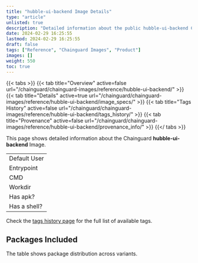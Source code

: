 ```yaml
---
title: "hubble-ui-backend Image Details"
type: "article"
unlisted: true
description: "Detailed information about the public hubble-ui-backend Chainguard Image."
date: 2024-02-29 16:25:55
lastmod: 2024-02-29 16:25:55
draft: false
tags: ["Reference", "Chainguard Images", "Product"]
images: []
weight: 550
toc: true
---
```


{{< tabs >}}
{{< tab title="Overview" active=false url="/chainguard/chainguard-images/reference/hubble-ui-backend/" >}}
{{< tab title="Details" active=true url="/chainguard/chainguard-images/reference/hubble-ui-backend/image_specs/" >}}
{{< tab title="Tags History" active=false url="/chainguard/chainguard-images/reference/hubble-ui-backend/tags_history/" >}}
{{< tab title="Provenance" active=false url="/chainguard/chainguard-images/reference/hubble-ui-backend/provenance_info/" >}}
{{</ tabs >}}

This page shows detailed information about the Chainguard **hubble-ui-backend** Image.

|              |
|--------------|
| Default User |
| Entrypoint   |
| CMD          |
| Workdir      |
| Has apk?     |
| Has a shell? |

Check the [tags history page](/chainguard/chainguard-images/reference/hubble-ui-backend/tags_history/) for the full list of available tags.

## Packages Included
The table shows package distribution across variants.

|  |
|--|

